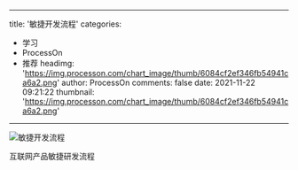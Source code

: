 
---
title: '敏捷开发流程'
categories: 
 - 学习
 - ProcessOn
 - 推荐
headimg: 'https://img.processon.com/chart_image/thumb/6084cf2ef346fb54941ca6a2.png'
author: ProcessOn
comments: false
date: 2021-11-22 09:21:22
thumbnail: 'https://img.processon.com/chart_image/thumb/6084cf2ef346fb54941ca6a2.png'
---

<div>   
<img class="thumb" alt="敏捷开发流程" src="https://img.processon.com/chart_image/thumb/6084cf2ef346fb54941ca6a2.png" referrerpolicy="no-referrer">
<p>互联网产品敏捷研发流程</p>  
</div>
            